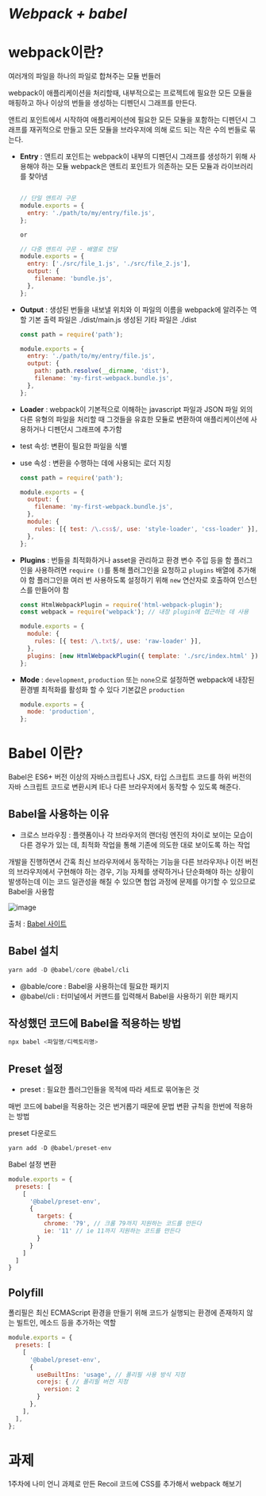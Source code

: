 # ***Webpack + babel***

# webpack이란?

여러개의 파일을 하나의 파일로 합쳐주는 모듈 번들러

webpack이 애플리케이션을 처리할때, 내부적으로는 프로젝트에 필요한 모든 모듈을 매핑하고 하나 이상의 번들을 생성하는 디펜던시 그래프를 만든다.

앤트리 포인트에서 시작하여 애플리케이션에 필요한 모든 모듈을 포함하는 디펜던시 그래프를 재귀적으로 만들고 모든 모듈을 브라우저에 의해 로드 되는 작은 수의 번들로 묶는다.

- **Entry** : 앤트리 포인트는 webpack이 내부의 디펜던시 그래프를 생성하기 위해 사용해야 하는 모듈
webpack은 앤트리 포인트가 의존하는 모든 모듈과 라이브러리를 찾아냄
    
    ```jsx
    
    // 단일 앤트리 구문
    module.exports = {
      entry: './path/to/my/entry/file.js',
    };
    
    or
    
    // 다중 앤트리 구문 - 배열로 전달
    module.exports = {
      entry: ['./src/file_1.js', './src/file_2.js'],
      output: {
        filename: 'bundle.js',
      },
    };
    ```
    

- **Output** : 생성된 번들을 내보낼 위치와 이 파일의 이름을 webpack에 알려주는 역할
기본 출력 파일은 ./dist/main.js
생성된 기타 파일은 ./dist
    
    ```jsx
    const path = require('path');
    
    module.exports = {
      entry: './path/to/my/entry/file.js',
      output: {
        path: path.resolve(__dirname, 'dist'),
        filename: 'my-first-webpack.bundle.js',
      },
    };
    ```
    

- **Loader** : webpack이 기본적으로 이해하는 javascript 파일과 JSON 파일 외의 다른 유형의 파일을 처리할 때 그것들을 유효한 모듈로 변환하여 애플리케이션에 사용하거나 디펜던시 그래프에 추가함
 - test 속성: 변환이 필요한 파일을 식별
 - use 속성 : 변환을 수행하는 데에 사용되는 로더 지칭
    
    ```jsx
    const path = require('path');
    
    module.exports = {
      output: {
        filename: 'my-first-webpack.bundle.js',
      },
      module: {
        rules: [{ test: /\.css$/, use: 'style-loader', 'css-loader' }],
      },
    };
    ```
    

- **Plugins** : 번들을 최적화하거나 asset을 관리하고 환경 변수 주입 등을 함
플러그인을 사용하려면 `require ()`를 통해 플러그인을 요청하고 `plugins` 배열에 추가해야 함
플러그인을 여러 번 사용하도록 설정하기 위해 `new` 연산자로 호출하여 인스턴스를 만들어야 함
    
    ```jsx
    const HtmlWebpackPlugin = require('html-webpack-plugin');
    const webpack = require('webpack'); // 내장 plugin에 접근하는 데 사용
    
    module.exports = {
      module: {
        rules: [{ test: /\.txt$/, use: 'raw-loader' }],
      },
      plugins: [new HtmlWebpackPlugin({ template: './src/index.html' })],
    };
    ```
    

- **Mode** : `development`, `production` 또는 `none`으로 설정하면 webpack에 내장된 환경별 최적화를 활성화 할 수 있다
기본값은 `production`
    
    ```jsx
    module.exports = {
      mode: 'production',
    };
    ```
    

# Babel 이란?

Babel은 ES6+ 버전 이상의 자바스크립트나 JSX, 타입 스크립트 코드를 하위 버전의 자바 스크립트 코드로 변환시켜 IE나 다른 브라우저에서 동작할 수 있도록 해준다.

## Babel을 사용하는 이유

- 크로스 브라우징
: 플랫폼이나 각 브라우저의 랜더링 엔진의 차이로 보이는 모습이 다른 경우가 있는 데, 최적화 작업을 통해 기존에 의도한 대로 보이도록 하는 작업

개발을 진행하면서 간혹 최신 브라우저에서 동작하는 기능을 다른 브라우저나 이전 버전의 브라우저에서 구현해야 하는 경우, 기능 자체를 생략하거나 단순화해야 하는 상황이 발생하는데 이는 코드 일관성을 해칠 수 있으면 협업 과정에 문제를 야기할 수 있으므로 Babel을 사용함

![image](https://user-images.githubusercontent.com/49112482/169436894-829c23c1-2513-4a40-8aee-2ddec17f0414.png)

출처 : [Babel 사이트](https://babeljs.io/)

## Babel 설치

```jsx
yarn add -D @babel/core @babel/cli
```

- @bable/core : Babel을 사용하는데 필요한 패키지
- @babel/cli : 터미널에서 커맨드를 입력해서 Babel을 사용하기 위한 패키지

## 작성했던 코드에 Babel을 적용하는 방법

```jsx
npx babel <파일명/디렉토리명>
```

## Preset 설정

- preset : 필요한 플러그인들을 목적에 따라 세트로 묶어놓은 것

매번 코드에 babel을 적용하는 것은 번거롭기 때문에 문법 변환 규칙을 한번에 적용하는 방법

preset 다운로드

```jsx
yarn add -D @babel/preset-env
```

Babel 설정 변환

```jsx
module.exports = {
  presets: [
    [
      '@babel/preset-env',
      {
        targets: {
          chrome: '79', // 크롬 79까지 지원하는 코드를 만든다
          ie: '11' // ie 11까지 지원하는 코드를 만든다
        }
      }
    ]
  ]
}
```

## Polyfill

폴리필은 최신 ECMAScript 환경을 만들기 위해 코드가 실행되는 환경에 존재하지 않는 빌트인, 메소드 등을 추가하는 역할

```jsx
module.exports = {
  presets: [
    [
      '@babel/preset-env',
      {
        useBuiltIns: 'usage', // 폴리필 사용 방식 지정
        corejs: { // 폴리필 버전 지정
          version: 2
        }
      },
    ],
  ],
};
```

# 과제

1주차에 나미 언니 과제로 만든 Recoil 코드에 CSS를 추가해서 webpack 해보기
